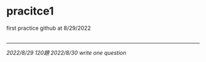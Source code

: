 # pracitce1

first practice github at 8/29/2022
<br/>
<br/>
<hr>
<i> 2022/8/29 120題 </i>
<i> 2022/8/30 write one question </i>